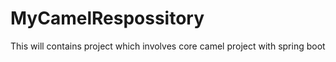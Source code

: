 # MyCamelRespossitory
This will contains project which involves core camel project with spring boot
